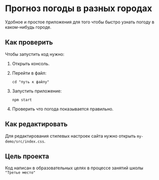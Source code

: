 # Прогноз погоды в разных городах

Удобное и простое приложения для того чтобы быстро узнать погоду в каком-нибудь городе.

## Как проверить
Чтобы запустить код нужно:

1. Открыть консоль.

1. Перейти в файл:

    ```
    cd "путь к файлу"
    ```

1. Запустить приложение:

    ```
    npm start
    ```
1. Проверить что погода показывается правильно.

## Как редактировать


Для редактирования стилевых настроек сайта нужно открыть `my-demo/src/index.css`.

## Цель проекта
Код написан в образовательных целях в процессе занятий школы `"Третье место"`


 
 
